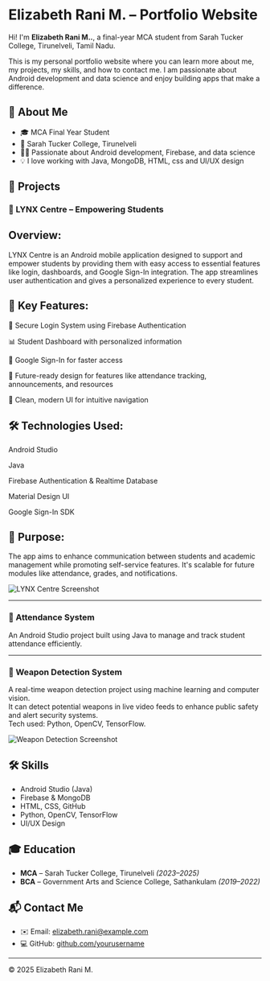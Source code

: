 # Elizabeth Rani M. – Portfolio Website

Hi! I'm **Elizabeth Rani M..**, a final-year MCA student from Sarah Tucker College, Tirunelveli, Tamil Nadu.

This is my personal portfolio website where you can learn more about me, my projects, my skills, and how to contact me. I am passionate about Android development and data science and enjoy building apps that make a difference.

## 🌟 About Me

- 🎓 MCA Final Year Student  
- 📍 Sarah Tucker College, Tirunelveli  
- 👩‍💻 Passionate about Android development, Firebase, and data science  
- 💡 I love working with Java, MongoDB, HTML, css and UI/UX design 

## 📱 Projects

### 🔹 LYNX Centre – Empowering Students
## Overview:

LYNX Centre is an Android mobile application designed to support and empower students by providing them with easy access to essential features like login, dashboards, and Google Sign-In integration. The app streamlines user authentication and gives a personalized experience to every student.

## 🔧 Key Features:
🔐 Secure Login System using Firebase Authentication

📊 Student Dashboard with personalized information

🧩 Google Sign-In for faster access

📅 Future-ready design for features like attendance tracking, announcements, and resources

💬 Clean, modern UI for intuitive navigation

## 🛠 Technologies Used:
Android Studio

Java

Firebase Authentication & Realtime Database

Material Design UI

Google Sign-In SDK

## 📌 Purpose:
The app aims to enhance communication between students and academic management while promoting self-service features. It's scalable for future modules like attendance, grades, and notifications.

![LYNX Centre Screenshot](/Users/elizabethrani/Desktop/Elizabeth/dashpoard.png)

---

### 🔹 Attendance System
An Android Studio project built using Java to manage and track student attendance efficiently.

---

### 🔹 Weapon Detection System
A real-time weapon detection project using machine learning and computer vision.  
It can detect potential weapons in live video feeds to enhance public safety and alert security systems.  
Tech used: Python, OpenCV, TensorFlow.

![Weapon Detection Screenshot](images/weapon-detection.png)

## 🛠 Skills

- Android Studio (Java)
- Firebase & MongoDB
- HTML, CSS, GitHub
- Python, OpenCV, TensorFlow
- UI/UX Design

## 🎓 Education

- **MCA** – Sarah Tucker College, Tirunelveli *(2023–2025)*  
- **BCA** – Government Arts and Science College, Sathankulam *(2019–2022)*

## 📬 Contact Me

- ✉️ Email: elizabeth.rani@example.com  
- 💻 GitHub: [github.com/yourusername](https://github.com/yourusername)

---

© 2025 Elizabeth Rani M.
